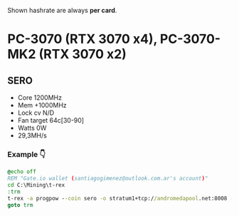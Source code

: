 Shown hashrate are always **per card**.

# PC-3070 (RTX 3070 x4), PC-3070-MK2 (RTX 3070 x2)
## SERO

- Core 1200MHz
- Mem +1000MHz
- Lock cv N/D
- Fan target 64c[30-90]
- Watts 0W
- 29,3MH/s

### Example 👇

```bat
@echo off
REM "Gate.io wallet (santiagogimenez@outlook.com.ar's account)"
cd C:\Mining\t-rex
:trm
t-rex -a progpow --coin sero -o stratum1+tcp://andromedapool.net:8008 -u fmDQCa7r5MHTktHS7SkcMznrG82avCfvp3BbqzdByAW798rX4iKz6q2yhywjb46chZjgBcfkg94BStaBS84RHFgW4eeLj9BTRaUpcwK4RMjwvwHNzhAGhopGHCtD4RT347u -w PC-3070 -p minermate22 --pl 68,68,68,68,68,68 --cclock +130,+130,+130,+130,+130,+130 --mclock +1050,+1050,+1050,+1050,+1050,+1050 --fan t:68[30-90],t:68[30-90],t:68[30-90],t:68[30-90],t:68[30-90],t:68[30-90]
goto trm
```
